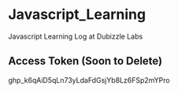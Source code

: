 # Javascript_Learning
Javascript Learning Log at Dubizzle Labs
## Access Token (Soon to Delete)
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
